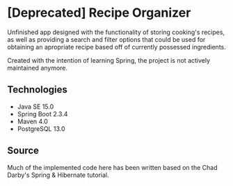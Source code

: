# [Deprecated] Recipe Organizer

Unfinished app designed with the functionality of storing cooking's recipes, as well as providing a search and filter options that could be used for obtaining an apropriate recipe based off of currently possessed ingredients.

Created with the intention of learning Spring, the project is not actively maintained anymore. 

## Technologies

* Java SE 15.0
* Spring Boot 2.3.4
* Maven 4.0
* PostgreSQL 13.0

## Source

Much of the implemented code here has been written based on the Chad Darby's Spring & Hibernate tutorial. 
